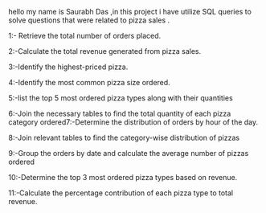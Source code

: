 hello my name is Saurabh Das ,in this project i have utilize SQL queries to solve questions that were related to pizza sales .



1:- Retrieve the total number of orders placed.

2:-Calculate the total revenue generated from pizza sales.

3:-Identify the highest-priced pizza.

4:-Identify the most common pizza size ordered.

5:-list the top 5 most ordered pizza types along with their quantities

6:-Join the necessary tables to find the total quantity of each pizza category ordered7:-Determine the distribution of orders by hour of the day.

8:-Join relevant tables to find the category-wise distribution of pizzas

9:-Group the orders by date and calculate the average number of pizzas ordered

10:-Determine the top 3 most ordered pizza types based on revenue.

11:-Calculate the percentage contribution of each pizza type to total revenue.
